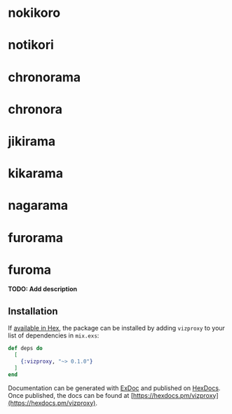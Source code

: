 # nokikoro
# notikori
# chronorama
# chronora
# jikirama
# kikarama
# nagarama
# furorama
# furoma

**TODO: Add description**

## Installation

If [available in Hex](https://hex.pm/docs/publish), the package can be installed
by adding `vizproxy` to your list of dependencies in `mix.exs`:

```elixir
def deps do
  [
    {:vizproxy, "~> 0.1.0"}
  ]
end
```

Documentation can be generated with [ExDoc](https://github.com/elixir-lang/ex_doc)
and published on [HexDocs](https://hexdocs.pm). Once published, the docs can
be found at [https://hexdocs.pm/vizproxy](https://hexdocs.pm/vizproxy).

